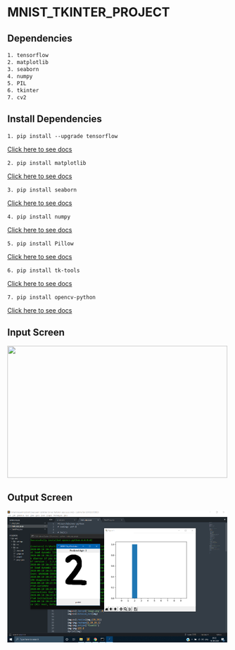 # MNIST_TKINTER_PROJECT

## Dependencies
    1. tensorflow
    2. matplotlib
    3. seaborn 
    4. numpy 
    5. PIL 
    6. tkinter 
    7. cv2
    
## Install Dependencies
    1. pip install --upgrade tensorflow  
[Click here to see docs](https://www.tensorflow.org/install/pip)

    2. pip install matplotlib            
[Click here to see docs](https://pypi.org/project/matplotlib/)

    3. pip install seaborn               
[Click here to see docs](https://pypi.org/project/seaborn/)

    4. pip install numpy                 
[Click here to see docs](https://pypi.org/project/numpy/)

    5. pip install Pillow                
[Click here to see docs](https://pypi.org/project/Pillow/)

    6. pip install tk-tools              
[Click here to see docs](https://pypi.org/project/tk-tools/)

    7. pip install opencv-python         
[Click here to see docs](https://pypi.org/project/opencv-python/)

    
## Input Screen

<img style="width:500px" src="https://user-images.githubusercontent.com/50513363/92754232-42dc2380-f3a8-11ea-8263-09cd6417b878.png" height="300" >

## Output Screen

<img style="width:500px" src="Output/Screenshot%20(1011).png" height="300" >
    
